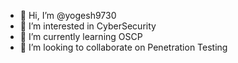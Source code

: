 - 👋 Hi, I’m @yogesh9730
- 👀 I’m interested in CyberSecurity
- 🌱 I’m currently learning OSCP
- 💞️ I’m looking to collaborate on Penetration Testing
